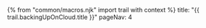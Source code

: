 {% from "common/macros.njk" import trail with context %}
<frontmatter>
title: "{{ trail.backingUpOnCloud.title }}"
pageNav: 4
</frontmatter>

<include src="tour-inPage-asFlat.md" boilerplate />